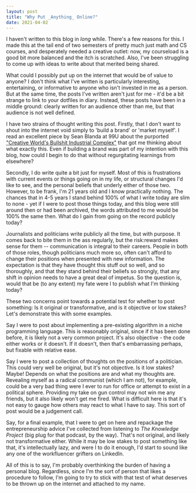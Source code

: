 ```yaml
---
layout: post
title: "Why Put _Anything_ Online?"
date: 2021-04-02
---
```


I haven't written to this blog in _long_ while. There's a few reasons for this.
I made this at the tail end of two semesters of pretty much just math and CS
courses, and desperately needed a creative outlet: now, my courseload is a good
bit more balanced and the itch is scratched. Also, I've been struggling to come
up with ideas to write about that merited being shared.

What could I possibly put up on the internet that would be of value to anyone? I
don't think what I've written is particularly interesting, entertaining, or
informative to anyone who isn't invested in me as a person. But at the same
time, the posts I've written aren't just for me - it'd be a bit strange to link
to your dotfiles in diary. Instead, these posts have been in a middle ground:
clearly written for an audience other than me, but that audience is not well
defined.

I have two strains of thought writing this post. Firstly, that I don't want to
shout into the internet void simply to 'build a brand' or 'market myself'. I
read an excellent piece by Sean Blanda at 99U about the purported ["Creative
World's Bullshit Industrial
Complex"](https://99u.adobe.com/articles/55974/the-creative-worlds-bullshit-industrial-complex)
that got me thinking about what exactly this. Even if building a brand was part
of my intention with this blog, how could I begin to do that without
regurgitating learnings from elsewhere?

Secondly, I do write quite a bit just for myself. Most of this is frustrations
with current events or things going on in my life, or structural changes I'd
like to see, and the personal beliefs that underly either of those two. However,
to be frank, I'm 21 years old and I know practically nothing. The chances that
in 4-5 years I stand behind 100% of what I write today are slim to none - yet if
I were to post those things today, and this blog were still around then or had
been archived, the words attributed to me would be 100% the same then. What do I
gain from going on the record publicly today? 

Journalists and politicians write publicly all the time, but with purpose. It
comes back to bite them in the ass regularly, but the risk:reward makes sense
for them -- communication is integral to their careers. People in both of those
roles, though politicians much more so, often can't afford to change their
positions when presented with new information. The expectation is that they have
thought this stuff out so well, and so thoroughly, and that they stand behind
their beliefs so strongly, that any shift in opinion needs to have a great deal
of impetus. So the question is, would that be (to any extent) my fate were I to
publish what I'm thinking today?

These two concerns point towards a potential test for whether to post something:
Is it original or transformative, and is it objective or low stakes? Let's
demonstrate this with some examples.

Say I were to post about implementing a pre-existing algorithm in a niche
programming language. This is reasonably original, since if it has been done
before, it is likely not a very common project. It's also objective - the code
either works or it doesn't. If it doesn't, then that's embarrassing perhaps, but
fixable with relative ease.

Say I were to post a collection of thoughts on the positions of a politician.
This could very well be original, but it's not objective. Is it low stakes?
Maybe! Depends on what the positions are and what my thoughts are. Revealing
myself as a radical communist (which I am not), for example, could be a very
bad thing were I ever to run for office or attempt to exist in a political
sphere. Providing my take on gun control may not win me any friends, but it also
likely won't get me fired. What is difficult here is that it's not easy to gauge
how others may react to what I have to say. This sort of post would be a
judgement call.

Say, for a final example, that I were to get on here and repackage the
entrepreneurship advice I've collected from listening to _The Knowledge Project_
(big plug for that podcast, by the way). That's not original, and likely not
transformative either. While it may be low stakes to post something like that,
it's intellectually lazy, and were I to do it enough, I'd start to sound like
any one of the workfluencer grifters on LinkedIn.


All of this is to say, I'm probably overthinking the burden of having a personal
blog. Regardless, since I'm the sort of person that likes a procedure to follow,
I'm going to try to stick with that test of what deserves to be thrown up on the
internet and attached to my name.
